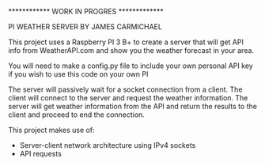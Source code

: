 ************ WORK IN PROGRES *************

PI WEATHER SERVER BY JAMES CARMICHAEL

This project uses a Raspberry PI 3 B+ to create a server that will get API
info from WeatherAPI.com and show you the weather forecast in your area.

You will need to make a config.py file to include your own personal
API key if you wish to use this code on your own PI

The server will passively wait for a socket connection from a client.
The client will connect to the server and request the weather information.
The server will get weather information from the API and return
the results to the client and proceed to end the connection.

This project makes use of:
 - Server-client network architecture using IPv4 sockets
 - API requests
